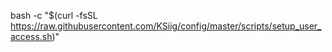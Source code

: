bash -c "$(curl -fsSL https://raw.githubusercontent.com/KSiig/config/master/scripts/setup_user_access.sh)"
